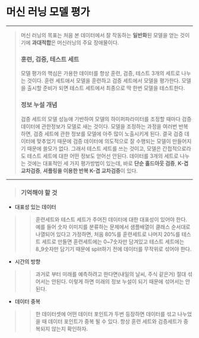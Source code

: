# 머신 러닝 모델 평가
--------------------------
> 머신 러닝의 목표는 처음 본 데이터에서 잘 작동하는 **일반화**된 모델을 얻는 것이기에 **과대적합**은 머신러닝의 주요 장애물이다.
> ### 훈련, 검증, 테스트 세트
> 모델 평가의 핵심은 가용한 데이터를 항상 훈련, 검증, 테스트 3개의 세트로 나누는 것이다. 훈련 세트애서 모델을 훈련하고 검증 세트에서 모델을 평가한다. 모델을 출시할 준비가 되면 테스트 세트에서 최종으로 딱 한번 모델을 테스트한다.
> ### 정보 누설 개념
> 검증 세트의 모델 성능애 기반하여 모델의 하이퍼파라미터를 조정할 때마다 검증 데이터에 관한정보가 모델로 새는 것이다. 모델을 조정하는 과정을 여러번 반복하면, 검증 세트에 관한 정보를 모델에 아주 많이 노출시키게 된다.
> 결국 검증 데이터에 맞추었기 때문에 검증 데이터에 의도적으로 잘 수행되는 모델이 만들어지기 때문에 쓸모가 없다. 그래서 테스트 세트를 쓰는 것이고, 모델은 간접적으로라도 테스트 세트에 대한 어떤 정보도 얻어선 안된다.
> 데이터를 3개의 세트로 나누는 것에는 대표적인 세 가지 평가방법이 있는데, 바로 **단순 홀드아웃 검증**, **K-겹 교차검증**, **셔플링을 이용한 반복 K-겹 교차검증**이 있다.
---------------------------------
> ### 기억해야 할 것
* 대표성 있는 데이터
>> 훈련세트와 테스트 세트가 주어진 데이터에 대한 대표성이 있어야 한다. 예를 들어 숫자 이미지를 분류하는 문제에서 샘플배열이 클래스 순서대로 나열되어 있다고 가정하면, 처음 80%를 훈련세트로 나머지 20%를 테스트 세트로 만들면 훈련세트에는 0~7숫자만 담겨있고 테스트 세트에는 8_9숫자만 담기기 때문에 split하기 전에 데이터를 무작위로 섞어야 한다.
* 시간의 방향
>> 과거로 부터 미래를 예측하려고 한다면(내일의 날씨, 주식 같은거) 절대 섞어서는 안된다. 이렇게 하면 미래의 정보 누설이 되기 때문에 섞어서는 안된다.
* 데이터 중복
>> 한 데이터셋에 어떤 데이터 포인트가 두번 등장하면 데이터를 섞고 나누었을 때 데이터 포인트가 중복 될 수 있다. 항상 훈련 세트와 검증세트가 중복되지 않는지 확인하자.
